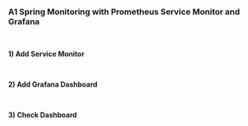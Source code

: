 ### A1 Spring Monitoring with Prometheus Service Monitor and Grafana

&nbsp;

**1) Add Service Monitor**

&nbsp;

**2) Add Grafana Dashboard**

&nbsp;

**3) Check Dashboard**
